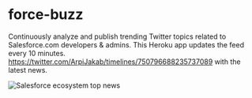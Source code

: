 # force-buzz
Continuously analyze and publish trending Twitter topics related to Salesforce.com developers &amp; admins. This Heroku app updates the feed every 10 minutes. https://twitter.com/ArpiJakab/timelines/750796688235737089 with the latest news. 

![Salesforce ecosystem top news](https://cloud.githubusercontent.com/assets/4260069/23727031/559b89d8-040b-11e7-9d29-ce62230d44df.png)
